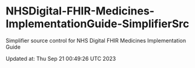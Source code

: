 # NHSDigital-FHIR-Medicines-ImplementationGuide-SimplifierSrc  
Simplifier source control for NHS Digital FHIR Medicines Implementation Guide  


Updated at: Thu Sep 21 00:49:26 UTC 2023
